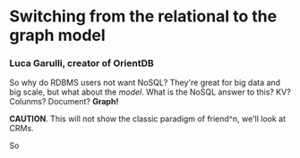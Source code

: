 # Switching from the relational to the graph model

### Luca Garulli, creator of OrientDB

So why do RDBMS users not want NoSQL? They're great for big data and big scale, but what about the *model*. What is the NoSQL answer to this? KV? Colunms? Document? **Graph!**

**CAUTION**. This will not show the classic paradigm of friend^n, we'll look at CRMs.

So 
